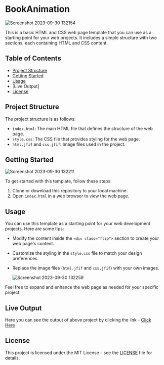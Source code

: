 # BookAnimation

![Screenshot 2023-09-30 132154](https://github.com/Mayank-Garg7/BookAnimation/assets/113042462/1443731c-bd02-4356-bbf6-099a993ebe15)


This is a basic HTML and CSS web page template that you can use as a starting point for your web projects. It includes a simple structure with two sections, each containing HTML and CSS content.

## Table of Contents

- [Project Structure](#project-structure)
- [Getting Started](#getting-started)
- [Usage](#usage)
- [Live Output]
- [License](#license)

## Project Structure

The project structure is as follows:

- `index.html`: The main HTML file that defines the structure of the web page.
- `style.css`: The CSS file that provides styling for the web page.
- `html.jfif` and `css.jfif`: Image files used in the project.

## Getting Started

![Screenshot 2023-09-30 132211](https://github.com/Mayank-Garg7/BookAnimation/assets/113042462/53ec64c8-da58-48bc-b7dc-753c8338bb5c)


To get started with this template, follow these steps:

1. Clone or download this repository to your local machine.
2. Open `index.html` in a web browser to view the web page.

## Usage

You can use this template as a starting point for your web development projects. Here are some tips:

- Modify the content inside the `<div class="flip">` section to create your web page's content.
- Customize the styling in the `style.css` file to match your design preferences.
- Replace the image files (`html.jfif` and `css.jfif`) with your own images.

  ![Screenshot 2023-09-30 132259](https://github.com/Mayank-Garg7/BookAnimation/assets/113042462/e5881564-1f4d-4c8f-a977-78d762d656cb)


Feel free to expand and enhance the web page as needed for your specific project.

## Live Output 
Here you can see the output of above project by clicking the link - 
[Click Here]([https://github.com/Mayank-Garg7.github.io/BookAnimation/](https://mayank-garg7.github.io/BookAnimation/))

## License

This project is licensed under the MIT License - see the [LICENSE](LICENSE) file for details.
